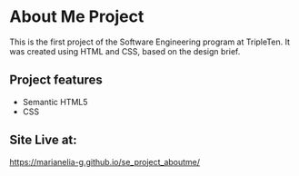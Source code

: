 # About Me Project

This is the first project of the Software Engineering program at TripleTen. It was created using HTML and CSS, based on the design brief.

## Project features

- Semantic HTML5
- CSS

## Site Live at:

https://marianelia-g.github.io/se_project_aboutme/
